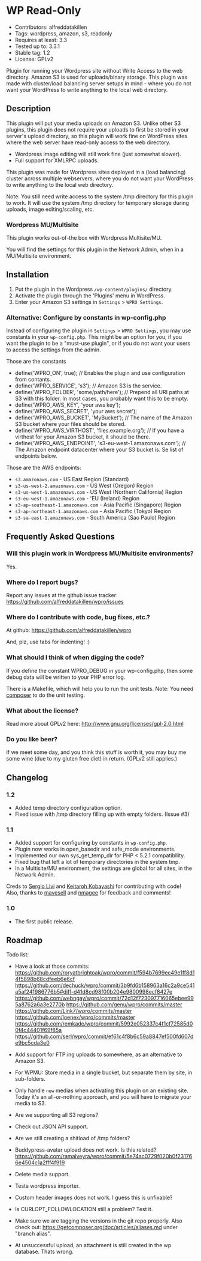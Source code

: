 # WP Read-Only #

* Contributors: alfreddatakillen
* Tags: wordpress, amazon, s3, readonly
* Requires at least: 3.3
* Tested up to: 3.3.1
* Stable tag: 1.2
* License: GPLv2

Plugin for running your Wordpress site without Write Access to the
web directory. Amazon S3 is used for uploads/binary storage.
This plugin was made with cluster/load balancing server setups in
mind - where you do not want your WordPress to write anything to
the local web directory.

## Description ##

This plugin will put your media uploads on Amazon S3. Unlike other
S3 plugins, this plugin does not require your uploads to first be
stored in your server's upload directory, so this plugin will work
fine on WordPress sites where the web server have read-only access
to the web directory.

*	Wordpress image editing will still work fine (just somewhat slower).
*	Full support for XMLRPC uploads.

This plugin was made for Wordpress sites deployed in a (load balancing)
cluster across multiple webservers, where you do not want your WordPress
to write anything to the local web directory.

Note: You still need write access to the system /tmp directory for
this plugin to work. It will use the system /tmp directory for
temporary storage during uploads, image editing/scaling, etc.

### Wordpress MU/Multisite ###

This plugin works out-of-the box with Wordpress Multisite/MU.

You will find the settings for this plugin in the Network Admin, when
in a MU/Multisite environment.

## Installation ##

1. Put the plugin in the Wordpress `/wp-content/plugins/` directory.
2. Activate the plugin through the 'Plugins' menu in WordPress.
3. Enter your Amazon S3 settings in `Settings` > `WPRO Settings`.

### Alternative: Configure by constants in wp-config.php ###

Instead of configuring the plugin in `Settings` > `WPRO Settings`,
you may use constants in your `wp-config.php`. This might be an
option for you, if you want the plugin to be a "must-use plugin",
or if you do not want your users to access the settings from the
admin.

Those are the constants

*	define('WPRO_ON', true); // Enables the plugin and use
	configuration from contants.
*	define('WPRO_SERVICE', 's3'); // Amazon S3 is the service.
*	define('WPRO_FOLDER', 'some/path/here'); // Prepend all URI paths
	at S3 with this folder. In most cases, you probably want this
	to be empty.
*	define('WPRO_AWS_KEY', 'your aws key');
*	define('WPRO_AWS_SECRET', 'your aws secret');
*	define('WPRO_AWS_BUCKET', 'MyBucket'); // The name of the Amazon
	S3 bucket where your files should be stored.
*	define('WPRO_AWS_VIRTHOST', 'files.example.org'); // If you have
	a virthost for your Amazon S3 bucket, it should be there.
*	define('WPRO_AWS_ENDPOINT', 's3-eu-west-1.amazonaws.com'); // The
	Amazon endpoint datacenter where your S3 bucket is. Se list of
	endpoints below.

Those are the AWS endpoints:

*	`s3.amazonaws.com` - US East Region (Standard)
*	`s3-us-west-2.amazonaws.com` - US West (Oregon) Region
*	`s3-us-west-1.amazonaws.com` - US West (Northern California) Region
*	`s3-eu-west-1.amazonaws.com` - 'EU (Ireland) Region
*	`s3-ap-southeast-1.amazonaws.com` - Asia Pacific (Singapore) Region
*	`s3-ap-northeast-1.amazonaws.com` - Asia Pacific (Tokyo) Region
*	`s3-sa-east-1.amazonaws.com` - South America (Sao Paulo) Region

## Frequently Asked Questions ##

### Will this plugin work in Wordpress MU/Multisite environments? ###

Yes.

### Where do I report bugs? ###

Report any issues at the github issue tracker:
https://github.com/alfreddatakillen/wpro/issues

### Where do I contribute with code, bug fixes, etc.? ###

At github:
https://github.com/alfreddatakillen/wpro

And, plz, use tabs for indenting! :)

### What should I think of when digging the code? ###

If you define the constant WPRO_DEBUG in your wp-config.php, then
some debug data will be written to your PHP error log.

There is a Makefile, which will help you to run the unit tests.
Note: You need [composer](https://getcomposer.org/ "composer") to do the unit testing.

### What about the license? ###

Read more about GPLv2 here:
http://www.gnu.org/licenses/gpl-2.0.html

### Do you like beer? ###

If we meet some day, and you think this stuff is worth it, you may buy
me some wine (due to my gluten free diet) in return. (GPLv2 still applies.)

## Changelog ##

### 1.2 ###
*   Added temp directory configuration option.
*   Fixed issue with /tmp directory filling up with empty folders. (Issue #3)

### 1.1 ###

*	Added support for configuring by constants in `wp-config.php`.
*	Plugin now works in open_basedir and safe_mode environments.
*	Implemented our own sys_get_temp_dir for PHP < 5.2.1 compatibility.
*	Fixed bug that left a lot of temporary directories in the system tmp.
*	In a Multisite/MU environment, the settings are global for all sites,
	in the Network Admin.

Creds to [Sergio Livi](https://github.com/serl "Sergio Livi")
and [Keitaroh Kobayashi](https://github.com/keichan34 "Keitaroh Kobayashi")
for contributing with code! Also, thanks to
[mavesell](https://github.com/maveseli "mavesell")
and [nmagee](https://github.com/nmagee "nmagee") for feedback and comments!

### 1.0 ###

*	The first public release.

## Roadmap ##

Todo list:

*	Have a look at those commits:
		https://github.com/roryatbrightoak/wpro/commit/f594b7699ec49e1ff8d14f5898b68cdfeeb6e6cf
		https://github.com/dechuck/wpro/commit/3b9fd6b158963a16c2a9ce541a5af241986776b5#diff-d41d8cd98f00b204e9800998ecf8427e
		https://github.com/webngay/wpro/commit/72d12f723097716065ebee995a8762a6a3e2770b
		https://github.com/genu/wpro/commits/master
		https://github.com/Link7/wpro/commits/master
		https://github.com/loenex/wpro/commits/master
		https://github.com/remkade/wpro/commit/5992e052337c4f1cf72585d00f4c44401f69f85a
		https://github.com/serl/wpro/commit/ef61c4f8b6c59a8847ef500fd607de9bc5cda3e0

*	Add support for FTP:ing uploads to somewhere, as an alternative to
	Amazon S3.
*	For WPMU: Store media in a single bucket, but separate them by site, in
	sub-folders.
*	Only handle `new` medias when activating this plugin on an existing
	site. Today it's an all-or-nothing approach, and you will have to
	migrate your media to S3.
*	Are we supporting all S3 regions?
*	Check out JSON API support.
*	Are we still creating a shitload of /tmp folders?
*	Buddypress-avatar upload does not work. Is this related? https://github.com/ramalveyra/wpro/commit/5e74ac0729f020b0f231766e4504c1a2fff4f919
*	Delete media support.
*	Testa wordpress importer.
*	Custom header images does not work. I guess this is unfixable?
*	Is CURLOPT_FOLLOWLOCATION still a problem? Test it.
*	Make sure we are tagging the versions in the git repo properly. Also check out: https://getcomposer.org/doc/articles/aliases.md under "branch alias".
*	At unsuccessful upload, an attachment is still created in the wp database. Thats wrong.


